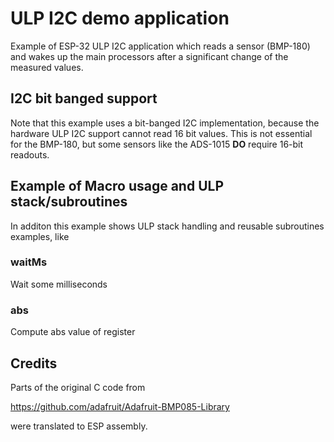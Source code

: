 # ULP I2C demo application

Example of ESP-32 ULP I2C application which reads a sensor (BMP-180) and wakes up the main processors after a significant change
of the measured values.

## I2C bit banged support
Note that this example uses a bit-banged I2C implementation, because the hardware ULP I2C support cannot read 16 bit values.
This is not essential for the BMP-180, but some sensors like the ADS-1015 **DO** require 16-bit readouts.

## Example of Macro usage and ULP stack/subroutines
In additon this example shows ULP stack handling and reusable subroutines examples, like

### waitMs

Wait some milliseconds

### abs
Compute abs value of register

## Credits
Parts of the original C code from

https://github.com/adafruit/Adafruit-BMP085-Library

were translated to ESP assembly.
